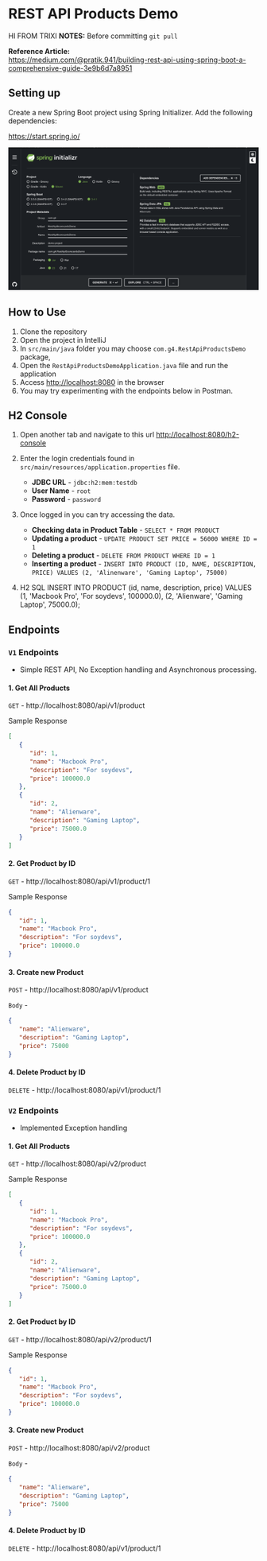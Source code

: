 # REST API Products Demo
HI FROM TRIXI
**NOTES:**
Before committing `git pull`

**Reference Article:** <br>
https://medium.com/@pratik.941/building-rest-api-using-spring-boot-a-comprehensive-guide-3e9b6d7a8951

## Setting up
Create a new Spring Boot project using Spring Initializer. Add the following dependencies:

https://start.spring.io/

![Springboot-Init](Assets/springboot-init.png)

## How to Use

1. Clone the repository
2. Open the project in IntelliJ
3. In `src/main/java` folder you may choose `com.g4.RestApiProductsDemo` package,
4. Open the `RestApiProductsDemoApplication.java` file and run the application
5. Access <http://localhost:8080> in the browser
6. You may try experimenting with the endpoints below in Postman.

## H2 Console

1. Open another tab and navigate to this url <http://localhost:8080/h2-console>
2. Enter the login credentials found in `src/main/resources/application.properties` file.
    - **JDBC URL** - `jdbc:h2:mem:testdb`
    - **User Name** - `root`
    - **Password** - `password`
3. Once logged in you can try accessing the data.
    - **Checking data in Product Table** - `SELECT * FROM PRODUCT`
    - **Updating a product** - `UPDATE PRODUCT SET PRICE = 56000 WHERE ID = 1`
    - **Deleting a product** - `DELETE FROM PRODUCT WHERE ID = 1`
    - **Inserting a product** - `INSERT INTO PRODUCT (ID, NAME, DESCRIPTION, PRICE) VALUES (2, 'Alinenware', 'Gaming Laptop', 75000)`

4. H2 SQL
   INSERT INTO PRODUCT (id, name, description, price)
   VALUES
   (1, 'Macbook Pro', 'For soydevs', 100000.0),
   (2, 'Alienware', 'Gaming Laptop', 75000.0);


## Endpoints

### `V1` Endpoints
- Simple REST API, No Exception handling and Asynchronous processing.

#### 1. Get All Products

`GET` - http://localhost:8080/api/v1/product

Sample Response

```json
[
   {
      "id": 1,
      "name": "Macbook Pro",
      "description": "For soydevs",
      "price": 100000.0
   },
   {
      "id": 2,
      "name": "Alienware",
      "description": "Gaming Laptop",
      "price": 75000.0
   }
]
```

#### 2. Get Product by ID

`GET` - http://localhost:8080/api/v1/product/1

Sample Response
```json
{
   "id": 1,
   "name": "Macbook Pro",
   "description": "For soydevs",
   "price": 100000.0
}
```

#### 3. Create new Product

`POST` - http://localhost:8080/api/v1/product

`Body` -

```json
{
   "name": "Alienware",
   "description": "Gaming Laptop",
   "price": 75000
}
```

#### 4. Delete Product by ID

`DELETE` - http://localhost:8080/api/v1/product/1



### `V2` Endpoints
- Implemented Exception handling

#### 1. Get All Products

`GET` - http://localhost:8080/api/v2/product

Sample Response

```json
[
   {
      "id": 1,
      "name": "Macbook Pro",
      "description": "For soydevs",
      "price": 100000.0
   },
   {
      "id": 2,
      "name": "Alienware",
      "description": "Gaming Laptop",
      "price": 75000.0
   }
]
```

#### 2. Get Product by ID

`GET` - http://localhost:8080/api/v2/product/1

Sample Response
```json
{
   "id": 1,
   "name": "Macbook Pro",
   "description": "For soydevs",
   "price": 100000.0
}
```

#### 3. Create new Product

`POST` - http://localhost:8080/api/v2/product

`Body` -

```json
{
   "name": "Alienware",
   "description": "Gaming Laptop",
   "price": 75000
}
```

#### 4. Delete Product by ID

`DELETE` - http://localhost:8080/api/v1/product/1